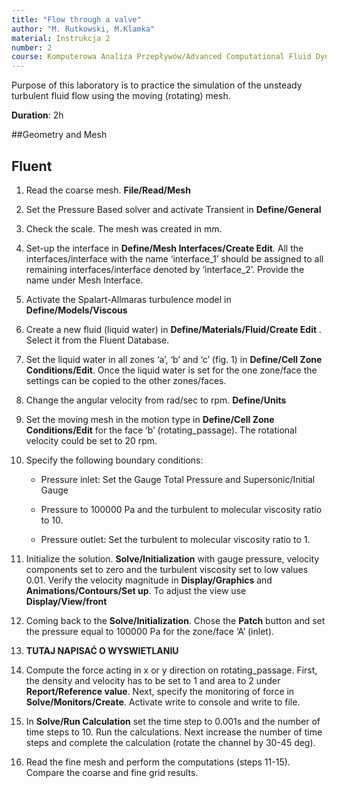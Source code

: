 ```yaml
---
title: "Flow through a valve"
author: "M. Rutkowski, M.Klamka"
material: Instrukcja 2
number: 2
course: Komputerowa Analiza Przepływów/Advanced Computational Fluid Dynamics
--- 
```


Purpose of this laboratory is to practice the simulation of the unsteady turbulent fluid flow using the moving (rotating) mesh.

__Duration__: 2h

##Geometry and Mesh

## Fluent

1. Read the coarse mesh. **File/Read/Mesh**

2. Set the Pressure Based solver and activate Transient in **Define/General**

3. Check the scale. The mesh was created in mm.

4. Set-up the interface in **Define/Mesh Interfaces/Create Edit**. All the interfaces/interface
with the name ‘interface_1’ should be assigned to all remaining interfaces/interface
denoted by ‘interface_2’. Provide the name under Mesh Interface.

5. Activate the Spalart-Allmaras turbulence model in **Define/Models/Viscous**

6. Create a new fluid (liquid water) in **Define/Materials/Fluid/Create Edit** . Select it from
the Fluent Database.

7. Set the liquid water in all zones ‘a’, ‘b’ and ‘c’ (fig. 1) in **Define/Cell Zone**
**Conditions/Edit**. Once the liquid water is set for the one zone/face the settings can be
copied to the other zones/faces.

8. Change the angular velocity from rad/sec to rpm. **Define/Units**

9. Set the moving mesh in the motion type in **Define/Cell Zone Conditions/Edit** for the
face ‘b’ (rotating_passage). The rotational velocity could be set to 20 rpm.

10. Specify the following boundary conditions:

    * Pressure inlet: Set the Gauge Total Pressure and Supersonic/Initial Gauge

    * Pressure to 100000 Pa and the turbulent to molecular viscosity ratio to 10.
    
    * Pressure outlet: Set the turbulent to molecular viscosity ratio to 1.
    
11. Initialize the solution. **Solve/Initialization** with gauge pressure, velocity components set
to zero and the turbulent viscosity set to low values 0.01. Verify the velocity magnitude in
**Display/Graphics** and **Animations/Contours/Set up**. To adjust the view use
**Display/View/front**

12. Coming back to the **Solve/Initialization**. Chose the **Patch** button and set the pressure
equal to 100000 Pa for the zone/face ‘A’ (inlet).

13. **TUTAJ NAPISAĆ O WYSWIETLANIU**

14. Compute the force acting in x or y direction on rotating_passage. First, the density and
velocity has to be set to 1 and area to 2 under **Report/Reference value**. Next, specify the
monitoring of force in **Solve/Monitors/Create**. Activate write to console and write to file.

15. In **Solve/Run Calculation** set the time step to 0.001s and the number of time steps to 10.
Run the calculations. Next increase the number of time steps and complete the calculation
(rotate the channel by 30-45 deg).

16. Read the fine mesh and perform the computations (steps 11-15). Compare the coarse and
fine grid results.

